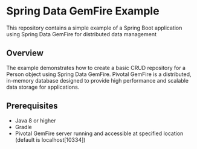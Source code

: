 # Spring Data GemFire Example
This repository contains a simple example of a Spring Boot application using Spring Data GemFire for distributed data management

## Overview
The example demonstrates how to create a basic CRUD repository for a Person object using Spring Data GemFire. Pivotal GemFire is a distributed, in-memory database designed to provide high performance and scalable data storage for applications.

## Prerequisites
 - Java 8 or higher
  - Gradle
  - Pivotal GemFire server running and accessible at specified location (default is localhost[10334])
